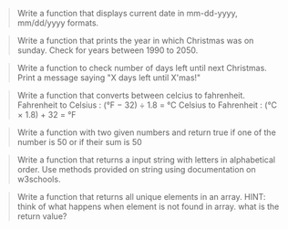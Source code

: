 > Write a function that displays current date in mm-dd-yyyy, mm/dd/yyyy formats.

> Write a function that prints the year in which Christmas was on sunday. Check for years between 1990 to 2050.

> Write a function to check number of days left until next Christmas. Print a message saying "X days left until X'mas!"

> Write a function that converts between celcius to fahrenheit.
> Fahrenheit to Celsius : (°F − 32) ÷ 1.8 = °C
> Celsius to Fahrenheit : (°C × 1.8) + 32 = °F

> Write a function with two given numbers and return true if one of the number is 50 or if their sum is 50

> Write a function that returns a input string with letters in alphabetical order. Use methods provided on string using documentation on w3schools.

> Write a function that returns all unique elements in an array.
> HINT: think of what happens when element is not found in array. what is the return value?

